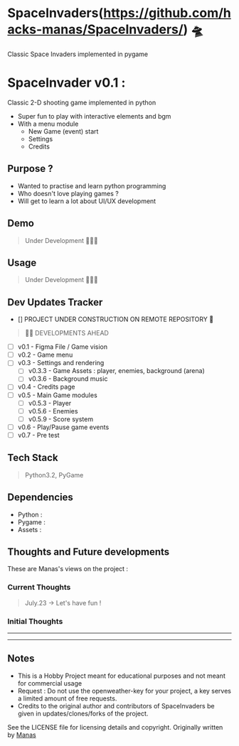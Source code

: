 # SpaceInvaders(https://github.com/hacks-manas/SpaceInvaders/) :flying_saucer:
Classic Space Invaders implemented in pygame

# SpaceInvader v0.1 :
Classic 2-D shooting game implemented in python
- Super fun to play with interactive elements and bgm
- With a menu module
  - New Game (event) start
  - Settings
  - Credits

## Purpose ?
- Wanted to practise and learn python programming
- Who doesn't love playing games ?
- Will get to learn a lot about UI/UX development 

## Demo 
> Under Development 🚧👷‍♂️

## Usage
> Under Development 🚧👷‍♂️

## Dev Updates Tracker
- [] PROJECT UNDER CONSTRUCTION ON REMOTE REPOSITORY :rocket:
> :construction_worker_man: DEVELOPMENTS AHEAD
- [ ] v0.1 - Figma File / Game vision
- [ ] v0.2 - Game menu 
- [ ] v0.3 - Settings and rendering
  - [ ] v0.3.3 - Game Assets : player, enemies, background (arena) 
  - [ ] v0.3.6 - Background music
- [ ] v0.4 - Credits page
- [ ] v0.5 - Main Game modules
  - [ ] v0.5.3 - Player  
  - [ ] v0.5.6 - Enemies
  - [ ] v0.5.9 - Score system
- [ ] v0.6 - Play/Pause game events
- [ ] v0.7 - Pre test

## Tech Stack 
> Python3.2, PyGame 

## Dependencies 
- Python : 
- Pygame : 
- Assets : 

## Thoughts and Future developments
These are Manas's views on the project : 

### Current Thoughts 
> July.23 -> Let's have fun !

### Initial Thoughts
---
---

## Notes 

- This is a Hobby Project meant for educational purposes and not meant for commercial usage
- Request : Do not use the openweather-key for your project, a key serves a limited amount of
free requests.
- Credits to the original author and contributors of SpaceInvaders be given in updates/clones/forks of the project.

See the LICENSE file for licensing details and copyright.
Originally written by [Manas](mailto:reach.manas@zohomail.eu) 
